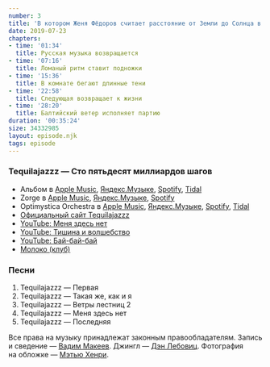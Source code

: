 ```yaml
---
number: 3
title: 'В котором Женя Фёдоров считает расстояние от Земли до Солнца в шагах'
date: 2019-07-23
chapters:
- time: '01:34'
  title: Русская музыка возвращается
- time: '07:16'
  title: Ломаный ритм ставит подножки
- time: '15:36'
  title: В комнате бегают длинные тени
- time: '22:58'
  title: Следующая возвращает к жизни
- time: '28:20'
  title: Балтийский ветер исполняет партию
duration: '00:35:24'
size: 34332985
layout: episode.njk
tags: episode
---
```


### Tequilajazzz — Сто пятьдесят миллиардов шагов

- Альбом в
  [Apple Music](https://music.apple.com/album/1353037132),
  [Яндекс.Музыке](https://music.yandex.ru/album/58899),
  [Spotify](https://open.spotify.com/album/0mzId8mr1OrxXBUP2akczf),
  [Tidal](https://tidal.com/browse/album/85242496)
- Zorge в
  [Apple Music](https://music.apple.com/artist/775356202),
  [Яндекс.Музыке](https://music.yandex.ru/artist/591525),
  [Spotify](https://open.spotify.com/artist/1xkazD9FbrKQ7AsVPfinWX)
- Optimystica Orchestra в
  [Apple Music](https://music.apple.com/artist/966548302),
  [Яндекс.Музыке](https://music.yandex.ru/artist/592062),
  [Spotify](https://open.spotify.com/artist/3M3PdJZlxaY2RLuF7Vl4mM),
  [Tidal](https://tidal.com/browse/artist/7574297)
- [Официальный сайт Tequilajazzz](https://tequilajazzz.band/)
- [YouTube: Меня здесь нет](https://youtu.be/CNyq9YzlIAE)
- [YouTube: Тишина и волшебство](https://youtu.be/dycnJCNqvvo)
- [YouTube: Бай-бай-бай](https://youtu.be/C2z5iQPaKqw)
- [Молоко (клуб)](https://ru.wikipedia.org/wiki/Молоко_(клуб))

### Песни

1. Tequilajazzz — Первая
2. Tequilajazzz — Такая же, как и я
3. Tequilajazzz — Ветры лестниц 2
4. Tequilajazzz — Меня здесь нет
5. Tequilajazzz — Последняя

Все права на музыку принадлежат законным правообладателям. Запись и сведение — [Вадим Макеев](https://twitter.com/pepelsbey). Джингл — [Дэн Лебовиц](https://www.youtube.com/channel/UC38A5qHrlc_Zgua7vL4b96w). Фотография на обложке — [Мэтью Хенри](https://unsplash.com/photos/Gyti0PhoQjY).
